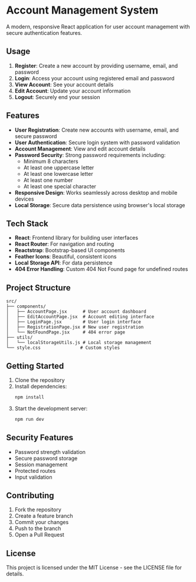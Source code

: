 # Account Management System

A modern, responsive React application for user account management with secure authentication features.

## Usage

1. **Register**: Create a new account by providing username, email, and password
2. **Login**: Access your account using registered email and password
3. **View Account**: See your account details
4. **Edit Account**: Update your account information
5. **Logout**: Securely end your session

## Features

- **User Registration**: Create new accounts with username, email, and secure password
- **User Authentication**: Secure login system with password validation
- **Account Management**: View and edit account details
- **Password Security**: Strong password requirements including:
  - Minimum 8 characters
  - At least one uppercase letter
  - At least one lowercase letter
  - At least one number
  - At least one special character
- **Responsive Design**: Works seamlessly across desktop and mobile devices
- **Local Storage**: Secure data persistence using browser's local storage

## Tech Stack

- **React**: Frontend library for building user interfaces
- **React Router**: For navigation and routing
- **Reactstrap**: Bootstrap-based UI components
- **Feather Icons**: Beautiful, consistent icons
- **Local Storage API**: For data persistence
- **404 Error Handling**: Custom 404 Not Found page for undefined routes


## Project Structure

```
src/
├── components/
│   ├── AccountPage.jsx      # User account dashboard
│   ├── EditAccountPage.jsx  # Account editing interface
│   ├── LoginPage.jsx        # User login interface
│   ├── RegistrationPage.jsx # New user registration
│   └── NotFoundPage.jsx     # 404 error page
├── utils/
│   └── localStorageUtils.js # Local storage management
└── style.css               # Custom styles
```

## Getting Started

1. Clone the repository
2. Install dependencies:
   ```bash
   npm install
   ```
3. Start the development server:
   ```bash
   npm run dev
   ```

## Security Features

- Password strength validation
- Secure password storage
- Session management
- Protected routes
- Input validation

## Contributing

1. Fork the repository
2. Create a feature branch
3. Commit your changes
4. Push to the branch
5. Open a Pull Request

## License

This project is licensed under the MIT License - see the LICENSE file for details.